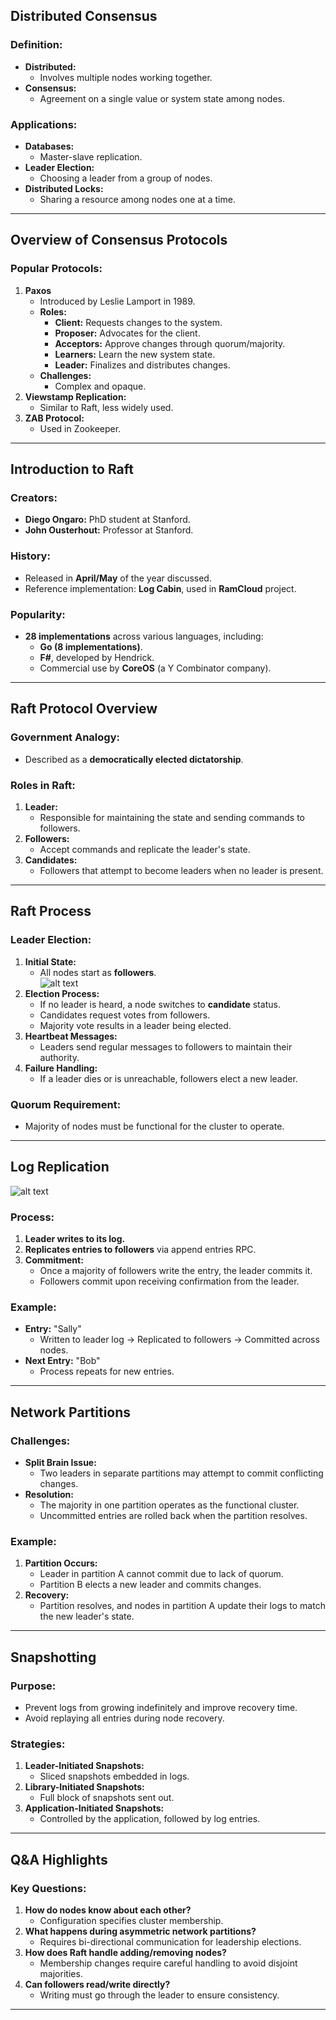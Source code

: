 

## **Distributed Consensus**
### **Definition:**
- **Distributed:**  
  - Involves multiple nodes working together.  
- **Consensus:**  
  - Agreement on a single value or system state among nodes.  

### **Applications:**
- **Databases:**  
  - Master-slave replication.  
- **Leader Election:**  
  - Choosing a leader from a group of nodes.  
- **Distributed Locks:**  
  - Sharing a resource among nodes one at a time.  

---

## **Overview of Consensus Protocols**
### **Popular Protocols:**
1. **Paxos**  
   - Introduced by Leslie Lamport in 1989.  
   - **Roles:**
     - **Client:** Requests changes to the system.  
     - **Proposer:** Advocates for the client.  
     - **Acceptors:** Approve changes through quorum/majority.  
     - **Learners:** Learn the new system state.  
     - **Leader:** Finalizes and distributes changes.  
   - **Challenges:**  
     - Complex and opaque.  
2. **Viewstamp Replication:**  
   - Similar to Raft, less widely used.  
3. **ZAB Protocol:**  
   - Used in Zookeeper.

---

## **Introduction to Raft**
### **Creators:**
- **Diego Ongaro:** PhD student at Stanford.  
- **John Ousterhout:** Professor at Stanford.  

### **History:**
- Released in **April/May** of the year discussed.  
- Reference implementation: **Log Cabin**, used in **RamCloud** project.  

### **Popularity:**
- **28 implementations** across various languages, including:
  - **Go (8 implementations)**.  
  - **F#**, developed by Hendrick.  
  - Commercial use by **CoreOS** (a Y Combinator company).  

---

## **Raft Protocol Overview**
### **Government Analogy:**
- Described as a **democratically elected dictatorship**.  

### **Roles in Raft:**
1. **Leader:**  
   - Responsible for maintaining the state and sending commands to followers.  
2. **Followers:**  
   - Accept commands and replicate the leader's state.  
3. **Candidates:**  
   - Followers that attempt to become leaders when no leader is present.  

---

## **Raft Process**
### **Leader Election:**
1. **Initial State:**  
   - All nodes start as **followers**.  
   ![alt text](image.png)
2. **Election Process:**  
   - If no leader is heard, a node switches to **candidate** status.  
   - Candidates request votes from followers.  
   - Majority vote results in a leader being elected.  
3. **Heartbeat Messages:**  
   - Leaders send regular messages to followers to maintain their authority.  
4. **Failure Handling:**  
   - If a leader dies or is unreachable, followers elect a new leader.  

### **Quorum Requirement:**  
- Majority of nodes must be functional for the cluster to operate.  

---

## **Log Replication**
![alt text](image-1.png)
### **Process:**
1. **Leader writes to its log.**  
2. **Replicates entries to followers** via append entries RPC.  
3. **Commitment:**  
   - Once a majority of followers write the entry, the leader commits it.  
   - Followers commit upon receiving confirmation from the leader.  

### **Example:**
- **Entry:** "Sally"  
  - Written to leader log → Replicated to followers → Committed across nodes.  
- **Next Entry:** "Bob"  
  - Process repeats for new entries.  

---

## **Network Partitions**
### **Challenges:**
- **Split Brain Issue:**  
  - Two leaders in separate partitions may attempt to commit conflicting changes.  
- **Resolution:**  
  - The majority in one partition operates as the functional cluster.  
  - Uncommitted entries are rolled back when the partition resolves.  

### **Example:**
1. **Partition Occurs:**  
   - Leader in partition A cannot commit due to lack of quorum.  
   - Partition B elects a new leader and commits changes.  
2. **Recovery:**  
   - Partition resolves, and nodes in partition A update their logs to match the new leader's state.  

---

## **Snapshotting**
### **Purpose:**
- Prevent logs from growing indefinitely and improve recovery time.  
- Avoid replaying all entries during node recovery.  

### **Strategies:**
1. **Leader-Initiated Snapshots:**  
   - Sliced snapshots embedded in logs.  
2. **Library-Initiated Snapshots:**  
   - Full block of snapshots sent out.  
3. **Application-Initiated Snapshots:**  
   - Controlled by the application, followed by log entries.  

---

## **Q&A Highlights**
### **Key Questions:**
1. **How do nodes know about each other?**  
   - Configuration specifies cluster membership.  
2. **What happens during asymmetric network partitions?**  
   - Requires bi-directional communication for leadership elections.  
3. **How does Raft handle adding/removing nodes?**  
   - Membership changes require careful handling to avoid disjoint majorities.  
4. **Can followers read/write directly?**  
   - Writing must go through the leader to ensure consistency.  

---

